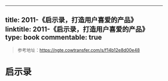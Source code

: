 
---
title: 2011-《启示录，打造用户喜爱的产品》
linktitle: 2011-《启示录，打造用户喜爱的产品》
type: book
commentable: true
---

> 参考地址：https://ngte.cowtransfer.com/s/f14b12e8d00e48

# 启示录

    